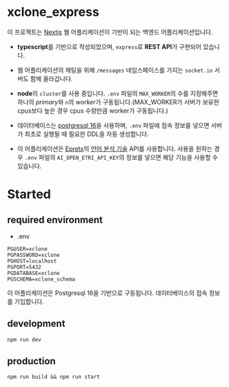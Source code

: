 # xclone_express

이 프로젝트는 [Nextjs](https://github.com/seodevv/xclone) 웹 어플리케이션이 기반이 되는 백엔드 어플리케이션입니다.

- **typescript**를 기반으로 작성되었으며, `express`로 **REST API**가 구현되어 있습니다.

- 웹 어플리케이션의 채팅을 위해 `/messages` 네임스페이스를 가지는 `socket.io` 서버도 함께 올라갑니다.

- **node**의 `cluster`를 사용 중입니다. `.env` 파일의 `MAX_WORKER`의 수를 지정해주면 하나의 *primary*와 `n`의 *worker*가 구동됩니다.(MAX_WORKER가 서버가 보유한 cpus보다 높은 경우 cpus 수량만큼 worker가 구동됩니다.)

- 데이터베이스는 [postgresql 16](https://www.postgresql.org/)을 사용하며, `.env` 파일에 접속 정보를 넣으면 서버가 최초로 실행될 때 필요한 DDL을 자동 생성합니다.

- 이 어플리케이션은 [Epretx](https://epretx.etri.re.kr/)의 [언어 분석 기술](https://epretx.etri.re.kr/apiDetail?id=2) API를 사용합니다. 사용을 원하는 경우 `.env` 파일의 `AI_OPEN_ETRI_API_KEY`의 정보를 넣으면 해당 기능을 사용할 수 있습니다.

# Started

## required environment

- .env

```
PGUSER=xclone
PGPASSWORD=xclone
PGHOST=localhost
PGPORT=5432
PGDATABASE=xclone
PGSCHEMA=xclone_schema
```

이 어플리케이션은 Postgresql 16을 기반으로 구동됩니다. 데이터베이스의 접속 정보를 기입합니다.

## development

```bash
npm run dev
```

## production

```
npm run build && npm run start
```

